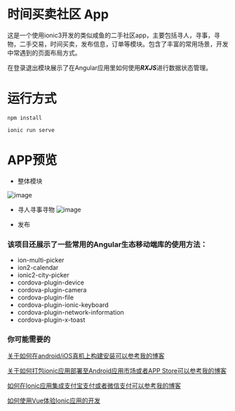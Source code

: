 # 时间买卖社区 App

这是一个使用ionic3开发的类似咸鱼的二手社区app，主要包括寻人，寻事，寻物，二手交易，时间买卖，发布信息，订单等模块。包含了丰富的常用场景，开发中常遇到的页面布局方式。

在登录退出模块展示了在Angular应用里如何使用***RXJS***进行数据状态管理。



# 运行方式

```
npm install

ionic run serve
```


# APP预览

- 整体模块

![image](https://raw.githubusercontent.com/jiaweixianxian/Ionic3-Angular5-XianYu/master/blob/1.png)

- 寻人寻事寻物
![image](https://raw.githubusercontent.com/jiaweixianxian/Ionic3-Angular5-XianYu/master/blob/2.png)

- 发布


### 该项目还展示了一些常用的Angular生态移动端库的使用方法：

- ion-multi-picker
- ion2-calendar
- ionic2-city-picker
- cordova-plugin-device
- cordova-plugin-camera
- cordova-plugin-file
- cordova-plugin-ionic-keyboard
- cordova-plugin-network-information
- cordova-plugin-x-toast


### 你可能需要的

[关于如何在android/iOS真机上构建安装可以参考我的博客](https://blog.csdn.net/liujiawei00/article/details/76615905)

[关于如何打包ionic应用部署至Android应用市场或者APP Store可以参考我的博客](https://blog.csdn.net/liujiawei00/article/details/73822707)

[如何在Ionic应用集成支付宝支付或者微信支付可以参考我的博客](https://blog.csdn.net/liujiawei00/article/details/78618499)

[如何使用Vue体验Ionic应用的开发](https://blog.csdn.net/liujiawei00/article/details/78843004)


